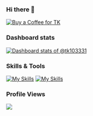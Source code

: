### Hi there 👋

[![Buy a Coffee for TK](https://ko-fi.com/favicon.png)](https://ko-fi.com/tk103331) 


### Dashboard stats
<!-- Copy-paste in your Readme.md file -->
[![Dashboard stats of @tk103331](https://next.ossinsight.io/widgets/official/compose-user-dashboard-stats/thumbnail.png?user_id=4404609&image_size=auto&color_scheme=dark)](https://next.ossinsight.io/widgets/official/compose-user-dashboard-stats?user_id=4404609)
<!-- Made with [OSS Insight](https://ossinsight.io/) -->
 

### Skills & Tools

[![My Skills](https://skillicons.dev/icons?i=java,go,rust,js,ts,vue,arduino,docker,dart,flutter,git,md,maven,npm,spring)](https://skillicons.dev)
[![My Skills](https://skillicons.dev/icons?i=eclipse,github,jenkins,kafka,kubernetes,linux,mysql,nginx,notion,sublime,tauri,vscode)](https://skillicons.dev)



### Profile Views
[![](https://visitcount.itsvg.in/api?id=tk103331&label=Profile%20Views&pretty=true)](https://visitcount.itsvg.in)
